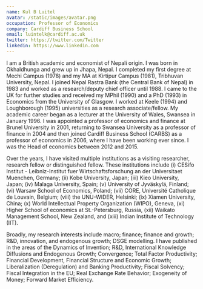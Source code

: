 ```yaml
---
name: Kul B Luitel
avatar: /static/images/avatar.png
occupation: Professor of Economics
company: Cardiff Business School
email: luintelk@cardiff.ac.uk
twitter: https://twitter.com/Twitter
linkedin: https://www.linkedin.com
---
```


I am a British academic and economist of Nepali origin. I was born in Okhaldhunga and grew up in Jhapa, Nepal. I completed my first degree at Mechi Campus (1978) and my MA at Kirtipur Campus (1981), Tribhuvan University, Nepal. I joined Nepal Rastra Bank (the Central Bank of Nepal) in 1983 and worked as a research/deputy chief officer until 1988. I came to the UK for further studies and received my MPhil (1990) and a PhD (1993) in Economics from the University of Glasgow. I worked at Keele (1994) and Loughborough (1995) universities as a research associate/fellow. My academic career began as a lecturer at the University of Wales, Swansea in January 1996. I was appointed a professor of economics and finance at Brunel University in 2001, returning to Swansea University as a professor of finance in 2004 and then joined Cardiff Business School (CARBS) as a professor of economics in 2006, where I have been working ever since. I was the Head of economics between 2012 and 2015.

Over the years, I have visited multiple institutions as a visiting researcher, research fellow or distinguished fellow. These institutions include (i) CESifo Institut - Leibniz-Institut fuer Wirtschaftsforschung an der Universitaet Muenchen, Germany; (ii) Kobe University, Japan; (iii) Kieo University, Japan; (iv) Malaga University, Spain; (v) University of Jyväskylä, Finland; (vi) Warsaw School of Economics, Poland; (vii) CORE, Université Catholique de Louvain, Belgium; (viii) the UNU-WIDER, Helsinki; (ix) Xiamen University, China; (x) World Intellectual Property Organization (WIPO), Geneva, (xi) Higher School of economics at St.-Petersburg, Russia, (xii) Waikato Management School, New Zealand, and (xiii) Indian Institute of Technology (IIT).

Broadly, my research interests include macro; finance; finance and growth; R&D, innovation, and endogenous growth; DSGE modelling. I have published in the areas of the Dynamics of Invention; R&D, International Knowledge Diffusions and Endogenous Growth; Convergence; Total Factor Productivity; Financial Development, Financial Structure and Economic Growth; Liberalization (Deregulation) and Banking Productivity; Fiscal Solvency; Fiscal Integration in the EU; Real Exchange Rate Behavior; Exogeneity of Money; Forward Market Efficiency.

